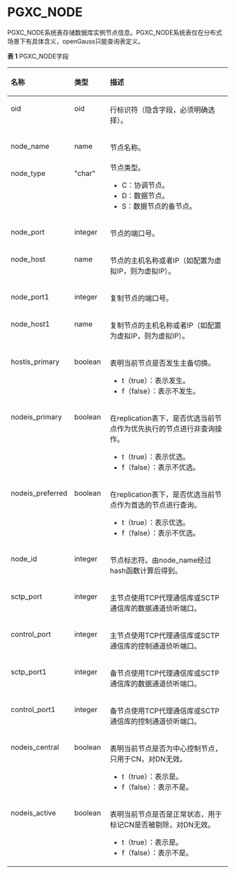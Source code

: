 # PGXC\_NODE<a name="ZH-CN_TOPIC_0000001198172421"></a>

PGXC\_NODE系统表存储数据库实例节点信息。PGXC\_NODE系统表仅在分布式场景下有具体含义，openGauss只能查询表定义。

**表 1**  PGXC\_NODE字段

<a name="zh-cn_topic_0059778795_t339768857f2048938c93ef534fbc96c7"></a>
<table><thead align="left"><tr id="zh-cn_topic_0059778795_rcea9b6cc9fd743aa92b3c4f794cccea3"><th class="cellrowborder" valign="top" width="22.06%" id="mcps1.2.4.1.1"><p id="zh-cn_topic_0059778795_aa70064f9fb2f4c0aa42c0048972aaa49"><a name="zh-cn_topic_0059778795_aa70064f9fb2f4c0aa42c0048972aaa49"></a><a name="zh-cn_topic_0059778795_aa70064f9fb2f4c0aa42c0048972aaa49"></a>名称</p>
</th>
<th class="cellrowborder" valign="top" width="16.41%" id="mcps1.2.4.1.2"><p id="zh-cn_topic_0059778795_ac9fbe6d7ef6042d1bc2317145affba0e"><a name="zh-cn_topic_0059778795_ac9fbe6d7ef6042d1bc2317145affba0e"></a><a name="zh-cn_topic_0059778795_ac9fbe6d7ef6042d1bc2317145affba0e"></a>类型</p>
</th>
<th class="cellrowborder" valign="top" width="61.529999999999994%" id="mcps1.2.4.1.3"><p id="zh-cn_topic_0059778795_a93d9c23aaedb413ab94fdc9f327a1cc7"><a name="zh-cn_topic_0059778795_a93d9c23aaedb413ab94fdc9f327a1cc7"></a><a name="zh-cn_topic_0059778795_a93d9c23aaedb413ab94fdc9f327a1cc7"></a>描述</p>
</th>
</tr>
</thead>
<tbody><tr id="row135547387020"><td class="cellrowborder" valign="top" width="22.06%" headers="mcps1.2.4.1.1 "><p id="p65541338605"><a name="p65541338605"></a><a name="p65541338605"></a>oid</p>
</td>
<td class="cellrowborder" valign="top" width="16.41%" headers="mcps1.2.4.1.2 "><p id="p11554113815018"><a name="p11554113815018"></a><a name="p11554113815018"></a>oid</p>
</td>
<td class="cellrowborder" valign="top" width="61.529999999999994%" headers="mcps1.2.4.1.3 "><p id="p125541038507"><a name="p125541038507"></a><a name="p125541038507"></a>行标识符（隐含字段，必须明确选择）。</p>
</td>
</tr>
<tr id="zh-cn_topic_0059778795_rced836d8f66548b68a592f7441c15f93"><td class="cellrowborder" valign="top" width="22.06%" headers="mcps1.2.4.1.1 "><p id="zh-cn_topic_0059778795_a6cf9862e7b21477691d2be4a0b50f616"><a name="zh-cn_topic_0059778795_a6cf9862e7b21477691d2be4a0b50f616"></a><a name="zh-cn_topic_0059778795_a6cf9862e7b21477691d2be4a0b50f616"></a>node_name</p>
</td>
<td class="cellrowborder" valign="top" width="16.41%" headers="mcps1.2.4.1.2 "><p id="zh-cn_topic_0059778795_ad4c68e82248e4c04816fdde8fcd996ab"><a name="zh-cn_topic_0059778795_ad4c68e82248e4c04816fdde8fcd996ab"></a><a name="zh-cn_topic_0059778795_ad4c68e82248e4c04816fdde8fcd996ab"></a>name</p>
</td>
<td class="cellrowborder" valign="top" width="61.529999999999994%" headers="mcps1.2.4.1.3 "><p id="zh-cn_topic_0059778795_a5ec066278a4e45918ccc64643083ff69"><a name="zh-cn_topic_0059778795_a5ec066278a4e45918ccc64643083ff69"></a><a name="zh-cn_topic_0059778795_a5ec066278a4e45918ccc64643083ff69"></a>节点名称。</p>
</td>
</tr>
<tr id="zh-cn_topic_0059778795_rfc7934910859480792e8b59b2862580b"><td class="cellrowborder" valign="top" width="22.06%" headers="mcps1.2.4.1.1 "><p id="zh-cn_topic_0059778795_a5439cc11a2464528bb6d228be8cc0577"><a name="zh-cn_topic_0059778795_a5439cc11a2464528bb6d228be8cc0577"></a><a name="zh-cn_topic_0059778795_a5439cc11a2464528bb6d228be8cc0577"></a>node_type</p>
</td>
<td class="cellrowborder" valign="top" width="16.41%" headers="mcps1.2.4.1.2 "><p id="zh-cn_topic_0059778795_a1dc4cbb83b5f40d1bfaefd183197db3a"><a name="zh-cn_topic_0059778795_a1dc4cbb83b5f40d1bfaefd183197db3a"></a><a name="zh-cn_topic_0059778795_a1dc4cbb83b5f40d1bfaefd183197db3a"></a>"char"</p>
</td>
<td class="cellrowborder" valign="top" width="61.529999999999994%" headers="mcps1.2.4.1.3 "><div class="p" id="zh-cn_topic_0059778795_a4db57662e66a4b9194a5a8b1cdd7be78"><a name="zh-cn_topic_0059778795_a4db57662e66a4b9194a5a8b1cdd7be78"></a><a name="zh-cn_topic_0059778795_a4db57662e66a4b9194a5a8b1cdd7be78"></a>节点类型。<a name="ul9347195835815"></a><a name="ul9347195835815"></a><ul id="ul9347195835815"><li>C：协调节点。</li><li>D：数据节点。</li><li>S：数据节点的备节点。</li></ul>
</div>
</td>
</tr>
<tr id="zh-cn_topic_0059778795_r010e7ee9e66d47fd8ed4e858ce96e6bd"><td class="cellrowborder" valign="top" width="22.06%" headers="mcps1.2.4.1.1 "><p id="zh-cn_topic_0059778795_a050034924ae245f7aa241fc4f3f6675c"><a name="zh-cn_topic_0059778795_a050034924ae245f7aa241fc4f3f6675c"></a><a name="zh-cn_topic_0059778795_a050034924ae245f7aa241fc4f3f6675c"></a>node_port</p>
</td>
<td class="cellrowborder" valign="top" width="16.41%" headers="mcps1.2.4.1.2 "><p id="zh-cn_topic_0059778795_ae0f84ef20ef3486e9cb2206733702049"><a name="zh-cn_topic_0059778795_ae0f84ef20ef3486e9cb2206733702049"></a><a name="zh-cn_topic_0059778795_ae0f84ef20ef3486e9cb2206733702049"></a>integer</p>
</td>
<td class="cellrowborder" valign="top" width="61.529999999999994%" headers="mcps1.2.4.1.3 "><p id="zh-cn_topic_0059778795_a62a00c5f975d4b44b79388be91df9711"><a name="zh-cn_topic_0059778795_a62a00c5f975d4b44b79388be91df9711"></a><a name="zh-cn_topic_0059778795_a62a00c5f975d4b44b79388be91df9711"></a>节点的端口号。</p>
</td>
</tr>
<tr id="zh-cn_topic_0059778795_r647ae3a14d9c482599bb02760629ac54"><td class="cellrowborder" valign="top" width="22.06%" headers="mcps1.2.4.1.1 "><p id="zh-cn_topic_0059778795_a4bb232571965495dbd8054c34a82805d"><a name="zh-cn_topic_0059778795_a4bb232571965495dbd8054c34a82805d"></a><a name="zh-cn_topic_0059778795_a4bb232571965495dbd8054c34a82805d"></a>node_host</p>
</td>
<td class="cellrowborder" valign="top" width="16.41%" headers="mcps1.2.4.1.2 "><p id="zh-cn_topic_0059778795_a9100b08244bb475a97a2c43d5cd58caa"><a name="zh-cn_topic_0059778795_a9100b08244bb475a97a2c43d5cd58caa"></a><a name="zh-cn_topic_0059778795_a9100b08244bb475a97a2c43d5cd58caa"></a>name</p>
</td>
<td class="cellrowborder" valign="top" width="61.529999999999994%" headers="mcps1.2.4.1.3 "><p id="zh-cn_topic_0059778795_aed85a34bb1a54b53b0015b53f6982f6a"><a name="zh-cn_topic_0059778795_aed85a34bb1a54b53b0015b53f6982f6a"></a><a name="zh-cn_topic_0059778795_aed85a34bb1a54b53b0015b53f6982f6a"></a>节点的主机名称或者IP（如配置为虚拟IP，则为虚拟IP）。</p>
</td>
</tr>
<tr id="zh-cn_topic_0059778795_r840250d7bc6e491692c46d9036e9df79"><td class="cellrowborder" valign="top" width="22.06%" headers="mcps1.2.4.1.1 "><p id="zh-cn_topic_0059778795_a4b275ff31ef746c6bc5261d0caeaa09c"><a name="zh-cn_topic_0059778795_a4b275ff31ef746c6bc5261d0caeaa09c"></a><a name="zh-cn_topic_0059778795_a4b275ff31ef746c6bc5261d0caeaa09c"></a>node_port1</p>
</td>
<td class="cellrowborder" valign="top" width="16.41%" headers="mcps1.2.4.1.2 "><p id="zh-cn_topic_0059778795_a89c2e87f5abe4ec2ac995ba0d5246d15"><a name="zh-cn_topic_0059778795_a89c2e87f5abe4ec2ac995ba0d5246d15"></a><a name="zh-cn_topic_0059778795_a89c2e87f5abe4ec2ac995ba0d5246d15"></a>integer</p>
</td>
<td class="cellrowborder" valign="top" width="61.529999999999994%" headers="mcps1.2.4.1.3 "><p id="zh-cn_topic_0059778795_ada359d599ae64d8c8a25adf1b41aec5b"><a name="zh-cn_topic_0059778795_ada359d599ae64d8c8a25adf1b41aec5b"></a><a name="zh-cn_topic_0059778795_ada359d599ae64d8c8a25adf1b41aec5b"></a>复制节点的端口号。</p>
</td>
</tr>
<tr id="zh-cn_topic_0059778795_rfa44a1102a0c4fca99c69afcc5d31569"><td class="cellrowborder" valign="top" width="22.06%" headers="mcps1.2.4.1.1 "><p id="zh-cn_topic_0059778795_a32f58e4f1bc84c24b5a6a3ba2cfd9aa6"><a name="zh-cn_topic_0059778795_a32f58e4f1bc84c24b5a6a3ba2cfd9aa6"></a><a name="zh-cn_topic_0059778795_a32f58e4f1bc84c24b5a6a3ba2cfd9aa6"></a>node_host1</p>
</td>
<td class="cellrowborder" valign="top" width="16.41%" headers="mcps1.2.4.1.2 "><p id="zh-cn_topic_0059778795_a6981a6c1c2e94035b42713722bf568da"><a name="zh-cn_topic_0059778795_a6981a6c1c2e94035b42713722bf568da"></a><a name="zh-cn_topic_0059778795_a6981a6c1c2e94035b42713722bf568da"></a>name</p>
</td>
<td class="cellrowborder" valign="top" width="61.529999999999994%" headers="mcps1.2.4.1.3 "><p id="zh-cn_topic_0059778795_a73153a714fee4c249dce292bc9fe10c3"><a name="zh-cn_topic_0059778795_a73153a714fee4c249dce292bc9fe10c3"></a><a name="zh-cn_topic_0059778795_a73153a714fee4c249dce292bc9fe10c3"></a>复制节点的主机名称或者IP（如配置为虚拟IP，则为虚拟IP）。</p>
</td>
</tr>
<tr id="zh-cn_topic_0059778795_r2848aa12f15d4defb72da5e607afbd12"><td class="cellrowborder" valign="top" width="22.06%" headers="mcps1.2.4.1.1 "><p id="zh-cn_topic_0059778795_a52620b180efe43afa68ae795a800ef5f"><a name="zh-cn_topic_0059778795_a52620b180efe43afa68ae795a800ef5f"></a><a name="zh-cn_topic_0059778795_a52620b180efe43afa68ae795a800ef5f"></a>hostis_primary</p>
</td>
<td class="cellrowborder" valign="top" width="16.41%" headers="mcps1.2.4.1.2 "><p id="zh-cn_topic_0059778795_ab863dfb623344886a05f7e6884b09e7f"><a name="zh-cn_topic_0059778795_ab863dfb623344886a05f7e6884b09e7f"></a><a name="zh-cn_topic_0059778795_ab863dfb623344886a05f7e6884b09e7f"></a>boolean</p>
</td>
<td class="cellrowborder" valign="top" width="61.529999999999994%" headers="mcps1.2.4.1.3 "><p id="zh-cn_topic_0059778795_ab1fdb5a69fa6462ea56ea15c2475ad6a"><a name="zh-cn_topic_0059778795_ab1fdb5a69fa6462ea56ea15c2475ad6a"></a><a name="zh-cn_topic_0059778795_ab1fdb5a69fa6462ea56ea15c2475ad6a"></a>表明当前节点是否发生主备切换。</p>
<a name="ul12255125141612"></a><a name="ul12255125141612"></a><ul id="ul12255125141612"><li>t（true）：表示发生。</li><li>f（false）：表示不发生。</li></ul>
</td>
</tr>
<tr id="zh-cn_topic_0059778795_rae9e8e4f20d24b44860845e9bcbd9ee2"><td class="cellrowborder" valign="top" width="22.06%" headers="mcps1.2.4.1.1 "><p id="zh-cn_topic_0059778795_a07afd48514bf4db495284ce0e8b74250"><a name="zh-cn_topic_0059778795_a07afd48514bf4db495284ce0e8b74250"></a><a name="zh-cn_topic_0059778795_a07afd48514bf4db495284ce0e8b74250"></a>nodeis_primary</p>
</td>
<td class="cellrowborder" valign="top" width="16.41%" headers="mcps1.2.4.1.2 "><p id="zh-cn_topic_0059778795_a70dfb1ba75fd404fadc69b9b5f9e975e"><a name="zh-cn_topic_0059778795_a70dfb1ba75fd404fadc69b9b5f9e975e"></a><a name="zh-cn_topic_0059778795_a70dfb1ba75fd404fadc69b9b5f9e975e"></a>boolean</p>
</td>
<td class="cellrowborder" valign="top" width="61.529999999999994%" headers="mcps1.2.4.1.3 "><p id="zh-cn_topic_0059778795_a0e2e85e7d4684dc2b0252452e3169007"><a name="zh-cn_topic_0059778795_a0e2e85e7d4684dc2b0252452e3169007"></a><a name="zh-cn_topic_0059778795_a0e2e85e7d4684dc2b0252452e3169007"></a>在replication表下，是否优选当前节点作为优先执行的节点进行非查询操作。</p>
<a name="ul1769914342913"></a><a name="ul1769914342913"></a><ul id="ul1769914342913"><li>t（true）：表示优选。</li><li>f（false）：表示不优选。</li></ul>
</td>
</tr>
<tr id="zh-cn_topic_0059778795_r5ab55a781c4c46a8a9b7c0b614b77573"><td class="cellrowborder" valign="top" width="22.06%" headers="mcps1.2.4.1.1 "><p id="zh-cn_topic_0059778795_a2e96fa15f5a34850ac770ea5b6629080"><a name="zh-cn_topic_0059778795_a2e96fa15f5a34850ac770ea5b6629080"></a><a name="zh-cn_topic_0059778795_a2e96fa15f5a34850ac770ea5b6629080"></a>nodeis_preferred</p>
</td>
<td class="cellrowborder" valign="top" width="16.41%" headers="mcps1.2.4.1.2 "><p id="zh-cn_topic_0059778795_abd8e5e40a4194128934e106148a80b8f"><a name="zh-cn_topic_0059778795_abd8e5e40a4194128934e106148a80b8f"></a><a name="zh-cn_topic_0059778795_abd8e5e40a4194128934e106148a80b8f"></a>boolean</p>
</td>
<td class="cellrowborder" valign="top" width="61.529999999999994%" headers="mcps1.2.4.1.3 "><p id="zh-cn_topic_0059778795_a7ba426714b6843bd8cc02c0de04388dc"><a name="zh-cn_topic_0059778795_a7ba426714b6843bd8cc02c0de04388dc"></a><a name="zh-cn_topic_0059778795_a7ba426714b6843bd8cc02c0de04388dc"></a>在replication表下，是否优选当前节点作为首选的节点进行查询。</p>
<a name="ul118201358112920"></a><a name="ul118201358112920"></a><ul id="ul118201358112920"><li>t（true）：表示优选。</li><li>f（false）：表示不优选。</li></ul>
</td>
</tr>
<tr id="zh-cn_topic_0059778795_r454ef19fb37449fa96d77eb6ac02c6d2"><td class="cellrowborder" valign="top" width="22.06%" headers="mcps1.2.4.1.1 "><p id="zh-cn_topic_0059778795_a4950e38292f54860bedf745ff24930a4"><a name="zh-cn_topic_0059778795_a4950e38292f54860bedf745ff24930a4"></a><a name="zh-cn_topic_0059778795_a4950e38292f54860bedf745ff24930a4"></a>node_id</p>
</td>
<td class="cellrowborder" valign="top" width="16.41%" headers="mcps1.2.4.1.2 "><p id="zh-cn_topic_0059778795_a8bbce29ca93f44628743413408a562ae"><a name="zh-cn_topic_0059778795_a8bbce29ca93f44628743413408a562ae"></a><a name="zh-cn_topic_0059778795_a8bbce29ca93f44628743413408a562ae"></a>integer</p>
</td>
<td class="cellrowborder" valign="top" width="61.529999999999994%" headers="mcps1.2.4.1.3 "><p id="zh-cn_topic_0059778795_a0bc2078fdb4f46c5b2a16ba265d25e37"><a name="zh-cn_topic_0059778795_a0bc2078fdb4f46c5b2a16ba265d25e37"></a><a name="zh-cn_topic_0059778795_a0bc2078fdb4f46c5b2a16ba265d25e37"></a>节点标志符。由node_name经过hash函数计算后得到。</p>
</td>
</tr>
<tr id="zh-cn_topic_0059778795_r84e08641ee6344d294ab8c97b85c1ee2"><td class="cellrowborder" valign="top" width="22.06%" headers="mcps1.2.4.1.1 "><p id="zh-cn_topic_0059778795_a799eb6e43dba49ea8b72d26de40fc41f"><a name="zh-cn_topic_0059778795_a799eb6e43dba49ea8b72d26de40fc41f"></a><a name="zh-cn_topic_0059778795_a799eb6e43dba49ea8b72d26de40fc41f"></a>sctp_port</p>
</td>
<td class="cellrowborder" valign="top" width="16.41%" headers="mcps1.2.4.1.2 "><p id="zh-cn_topic_0059778795_ac2e85c5857a74dd48348c452aa34568e"><a name="zh-cn_topic_0059778795_ac2e85c5857a74dd48348c452aa34568e"></a><a name="zh-cn_topic_0059778795_ac2e85c5857a74dd48348c452aa34568e"></a>integer</p>
</td>
<td class="cellrowborder" valign="top" width="61.529999999999994%" headers="mcps1.2.4.1.3 "><p id="a8188739e63ac4c16afa711e4e320173f"><a name="a8188739e63ac4c16afa711e4e320173f"></a><a name="a8188739e63ac4c16afa711e4e320173f"></a>主节点使用TCP代理通信库或SCTP通信库的数据通道侦听端口。</p>
</td>
</tr>
<tr id="zh-cn_topic_0059778795_r10ff03124fdb40d4913efe1b7ba0e49a"><td class="cellrowborder" valign="top" width="22.06%" headers="mcps1.2.4.1.1 "><p id="zh-cn_topic_0059778795_af8558fb4a6f44710870c5ce4bcb30749"><a name="zh-cn_topic_0059778795_af8558fb4a6f44710870c5ce4bcb30749"></a><a name="zh-cn_topic_0059778795_af8558fb4a6f44710870c5ce4bcb30749"></a>control_port</p>
</td>
<td class="cellrowborder" valign="top" width="16.41%" headers="mcps1.2.4.1.2 "><p id="zh-cn_topic_0059778795_ac90cb25244664d1eba4fce1e1f0377e6"><a name="zh-cn_topic_0059778795_ac90cb25244664d1eba4fce1e1f0377e6"></a><a name="zh-cn_topic_0059778795_ac90cb25244664d1eba4fce1e1f0377e6"></a>integer</p>
</td>
<td class="cellrowborder" valign="top" width="61.529999999999994%" headers="mcps1.2.4.1.3 "><p id="a119e9ce1feae4bd284da95f394b2eb76"><a name="a119e9ce1feae4bd284da95f394b2eb76"></a><a name="a119e9ce1feae4bd284da95f394b2eb76"></a>主节点使用TCP代理通信库或SCTP通信库的控制通道侦听端口。</p>
</td>
</tr>
<tr id="zh-cn_topic_0059778795_rc736b45c01f64aabb49ef593c0b765a7"><td class="cellrowborder" valign="top" width="22.06%" headers="mcps1.2.4.1.1 "><p id="zh-cn_topic_0059778795_a59e54dd12ab247f8a3c35217072dbc48"><a name="zh-cn_topic_0059778795_a59e54dd12ab247f8a3c35217072dbc48"></a><a name="zh-cn_topic_0059778795_a59e54dd12ab247f8a3c35217072dbc48"></a>sctp_port1</p>
</td>
<td class="cellrowborder" valign="top" width="16.41%" headers="mcps1.2.4.1.2 "><p id="zh-cn_topic_0059778795_a0d8b082706ba415eb9eca34c9133e0de"><a name="zh-cn_topic_0059778795_a0d8b082706ba415eb9eca34c9133e0de"></a><a name="zh-cn_topic_0059778795_a0d8b082706ba415eb9eca34c9133e0de"></a>integer</p>
</td>
<td class="cellrowborder" valign="top" width="61.529999999999994%" headers="mcps1.2.4.1.3 "><p id="p18149152164720"><a name="p18149152164720"></a><a name="p18149152164720"></a>备节点使用TCP代理通信库或SCTP通信库的数据通道侦听端口。</p>
</td>
</tr>
<tr id="zh-cn_topic_0059778795_r2d71bf5a31b047f081b8116c051204e7"><td class="cellrowborder" valign="top" width="22.06%" headers="mcps1.2.4.1.1 "><p id="zh-cn_topic_0059778795_a08ca526c3adb4bb4bfdb786e3cd72340"><a name="zh-cn_topic_0059778795_a08ca526c3adb4bb4bfdb786e3cd72340"></a><a name="zh-cn_topic_0059778795_a08ca526c3adb4bb4bfdb786e3cd72340"></a>control_port1</p>
</td>
<td class="cellrowborder" valign="top" width="16.41%" headers="mcps1.2.4.1.2 "><p id="zh-cn_topic_0059778795_a28973ebc040147949a14c022dc672844"><a name="zh-cn_topic_0059778795_a28973ebc040147949a14c022dc672844"></a><a name="zh-cn_topic_0059778795_a28973ebc040147949a14c022dc672844"></a>integer</p>
</td>
<td class="cellrowborder" valign="top" width="61.529999999999994%" headers="mcps1.2.4.1.3 "><p id="a8d14c20e3f1046808e8ba8deabf57f60"><a name="a8d14c20e3f1046808e8ba8deabf57f60"></a><a name="a8d14c20e3f1046808e8ba8deabf57f60"></a>备节点使用TCP代理通信库或SCTP通信库的控制通道侦听端口。</p>
</td>
</tr>
<tr id="row641750114318"><td class="cellrowborder" valign="top" width="22.06%" headers="mcps1.2.4.1.1 "><p id="p18418130104318"><a name="p18418130104318"></a><a name="p18418130104318"></a>nodeis_central</p>
</td>
<td class="cellrowborder" valign="top" width="16.41%" headers="mcps1.2.4.1.2 "><p id="p9418110154318"><a name="p9418110154318"></a><a name="p9418110154318"></a>boolean</p>
</td>
<td class="cellrowborder" valign="top" width="61.529999999999994%" headers="mcps1.2.4.1.3 "><p id="p44186016437"><a name="p44186016437"></a><a name="p44186016437"></a>表明当前节点是否为中心控制节点，只用于CN，对DN无效。</p>
<a name="ul21561963304"></a><a name="ul21561963304"></a><ul id="ul21561963304"><li>t（true）：表示是。</li><li>f（false）：表示不是。</li></ul>
</td>
</tr>
<tr id="row129545512711"><td class="cellrowborder" valign="top" width="22.06%" headers="mcps1.2.4.1.1 "><p id="p11955105476"><a name="p11955105476"></a><a name="p11955105476"></a>nodeis_active</p>
</td>
<td class="cellrowborder" valign="top" width="16.41%" headers="mcps1.2.4.1.2 "><p id="p3479124915820"><a name="p3479124915820"></a><a name="p3479124915820"></a>boolean</p>
</td>
<td class="cellrowborder" valign="top" width="61.529999999999994%" headers="mcps1.2.4.1.3 "><p id="p1995695579"><a name="p1995695579"></a><a name="p1995695579"></a>表明当前节点是否是正常状态，用于标记CN是否被剔除，对DN无效。</p>
<a name="ul18109192519303"></a><a name="ul18109192519303"></a><ul id="ul18109192519303"><li>t（true）：表示是。</li><li>f（false）：表示不是。</li></ul>
</td>
</tr>
</tbody>
</table>

